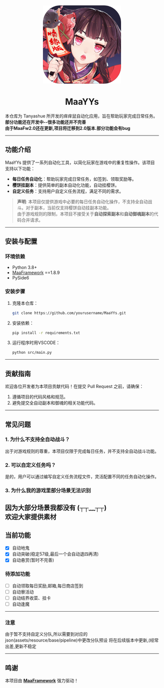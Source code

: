 
<!-- markdownlint-disable MD033 MD041 -->
<p align="center">
  <img alt="LOGO" src="R.png" width="256" height="256" />
</p>

<div align="center">

# MaaYYs

</div>

本仓库为 Tanyashue 所开发的痒痒鼠自动化应用，旨在帮助玩家完成日常任务。
**部分功能还在开发中--很多功能还并不完善**  
**由于MaaFw2.0还在更新,项目将迁移到2.0版本.部分功能会有bug**



---

## 功能介绍

MaaYYs 提供了一系列自动化工具，以简化玩家在游戏中的重复性操作。该项目支持以下功能：

- **每日任务自动化**：帮助玩家完成日常任务，如签到、领取奖励等。
- **樱饼挂副本**：提供简单的副本自动化功能，自动挂樱饼。
- **自定义任务**：支持用户自定义任务流程，满足不同的需求。

> **声明**: 本项目仅提供游戏中必要的每日任务自动化操作，不支持全自动战斗。对于副本，当前仅支持樱饼自动挂副本功能。  
> 由于游戏规则的限制，本项目不接受关于**自动探索副本**和**自动御魂副本**的代码合并请求。

---

## 安装与配置

### 环境依赖

- Python 3.8+
- [MaaFramework](https://github.com/MaaXYZ/MaaFramework) ==1.8.9
- PySide6

### 安装步骤

1. 克隆本仓库：
    ```bash
    git clone https://github.com/yourusername/MaaYYs.git
    ```

2. 安装依赖：
    ```bash
    pip install -r requirements.txt
    ```

3. 运行程序时用VSCODE：
    ```bash
    python src/main.py
    ```

---

## 贡献指南

欢迎各位开发者为本项目贡献代码！在提交 Pull Request 之前，请确保：

1. 遵循项目的代码风格和规范。
2. 避免提交全自动副本和御魂的相关功能代码。

---

## 常见问题

### 1. 为什么不支持全自动战斗？

出于对游戏规则的尊重，本项目仅限于完成每日任务，并不支持全自动战斗功能。

### 2. 可以自定义任务吗？

是的，用户可以通过编写自定义任务流程文件，灵活配置不同的任务自动化操作。

### 3. 为什么我的游戏里部分场景无法识别

因为大部分场景我都没有 (┬┬﹏┬┬)  
欢迎大家提供素材
---


## 当前功能

- [x] 自动地鬼
- [x] 自动突破(稳定57级,最后一个会自动退四再清)
- [x] 自动悬赏(暂时不完善)

### 待添加功能

- [ ] 自动领取每日奖励,邮箱,每日商店签到
- [ ] 自动寮活动
- [ ] 自动结界收菜、挂卡
- [ ] 自动逢魔

---
### 注意

由于暂不支持自定义分队,所以需要到对应的json(assets/resource/base/pipeline)中更改分队预设
将在后续版本中更新,(经常出差,更新不稳定

---

## 鸣谢

本项目由 **[MaaFramework](https://github.com/MaaXYZ/MaaFramework)** 强力驱动！

